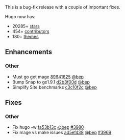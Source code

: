 

This is a bug-fix release with a couple of important fixes.


Hugo now has:

* 20285+ [stars](https://github.com/gohugoio/hugo/stargazers)
* 454+ [contributors](https://github.com/gohugoio/hugo/graphs/contributors)
* 180+ [themes](http://themes.gohugo.io/)

## Enhancements

### Other

* Must go get mage [89641625](https://github.com/gohugoio/hugo/commit/89641625732bf811079aa2f039720922b9548f96) [@bep](https://github.com/bep) 
* Bump Snap to go1.9.1 [d2b3f00d](https://github.com/gohugoio/hugo/commit/d2b3f00df7cd601b0eed35d2594e016108765456) [@bep](https://github.com/bep) 
* Simplify Site benchmarks [c3c10f2c](https://github.com/gohugoio/hugo/commit/c3c10f2c7ce4ee11186f51161943efc8b37a28c9) [@bep](https://github.com/bep) 

## Fixes

### Other

* Fix hugo -w [fa53b13c](https://github.com/gohugoio/hugo/commit/fa53b13ca0ffb1db6ed20f5353661d3f8a5fd455) [@bep](https://github.com/bep) [#3980](https://github.com/gohugoio/hugo/issues/3980)
* Fix mage vs make issues [ad5ef438](https://github.com/gohugoio/hugo/commit/ad5ef438380d6ecba93b9b01a7893d450f652f72) [@bep](https://github.com/bep) [#3969](https://github.com/gohugoio/hugo/issues/3969)





